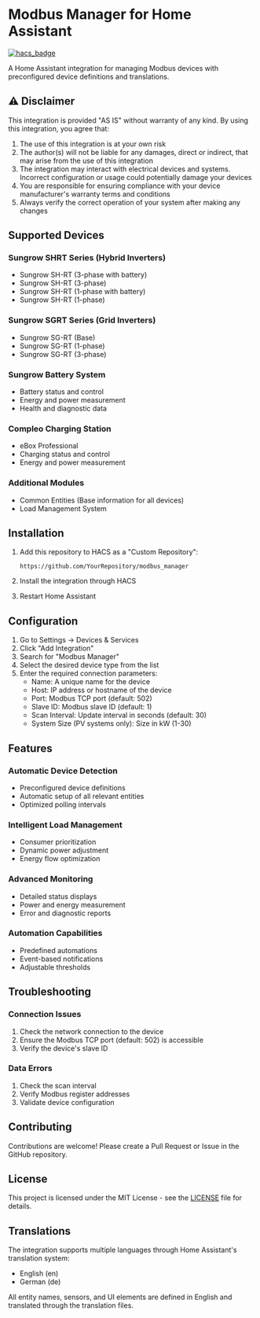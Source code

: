 # Modbus Manager for Home Assistant

[![hacs_badge](https://img.shields.io/badge/HACS-Custom-41BDF5.svg?style=for-the-badge)](https://github.com/hacs/integration)

A Home Assistant integration for managing Modbus devices with preconfigured device definitions and translations.

## ⚠️ Disclaimer

This integration is provided "AS IS" without warranty of any kind. By using this integration, you agree that:

1. The use of this integration is at your own risk
2. The author(s) will not be liable for any damages, direct or indirect, that may arise from the use of this integration
3. The integration may interact with electrical devices and systems. Incorrect configuration or usage could potentially damage your devices
4. You are responsible for ensuring compliance with your device manufacturer's warranty terms and conditions
5. Always verify the correct operation of your system after making any changes

## Supported Devices

### Sungrow SHRT Series (Hybrid Inverters)
- Sungrow SH-RT (3-phase with battery)
- Sungrow SH-RT (3-phase)
- Sungrow SH-RT (1-phase with battery)
- Sungrow SH-RT (1-phase)

### Sungrow SGRT Series (Grid Inverters)
- Sungrow SG-RT (Base)
- Sungrow SG-RT (1-phase)
- Sungrow SG-RT (3-phase)

### Sungrow Battery System
- Battery status and control
- Energy and power measurement
- Health and diagnostic data

### Compleo Charging Station
- eBox Professional
- Charging status and control
- Energy and power measurement

### Additional Modules
- Common Entities (Base information for all devices)
- Load Management System

## Installation

1. Add this repository to HACS as a "Custom Repository":
   ```
   https://github.com/YourRepository/modbus_manager
   ```

2. Install the integration through HACS

3. Restart Home Assistant

## Configuration

1. Go to Settings -> Devices & Services
2. Click "Add Integration"
3. Search for "Modbus Manager"
4. Select the desired device type from the list
5. Enter the required connection parameters:
   - Name: A unique name for the device
   - Host: IP address or hostname of the device
   - Port: Modbus TCP port (default: 502)
   - Slave ID: Modbus slave ID (default: 1)
   - Scan Interval: Update interval in seconds (default: 30)
   - System Size (PV systems only): Size in kW (1-30)

## Features

### Automatic Device Detection
- Preconfigured device definitions
- Automatic setup of all relevant entities
- Optimized polling intervals

### Intelligent Load Management
- Consumer prioritization
- Dynamic power adjustment
- Energy flow optimization

### Advanced Monitoring
- Detailed status displays
- Power and energy measurement
- Error and diagnostic reports

### Automation Capabilities
- Predefined automations
- Event-based notifications
- Adjustable thresholds

## Troubleshooting

### Connection Issues
1. Check the network connection to the device
2. Ensure the Modbus TCP port (default: 502) is accessible
3. Verify the device's slave ID

### Data Errors
1. Check the scan interval
2. Verify Modbus register addresses
3. Validate device configuration

## Contributing

Contributions are welcome! Please create a Pull Request or Issue in the GitHub repository.

## License

This project is licensed under the MIT License - see the [LICENSE](LICENSE) file for details.

## Translations

The integration supports multiple languages through Home Assistant's translation system:
- English (en)
- German (de)

All entity names, sensors, and UI elements are defined in English and translated through the translation files. 